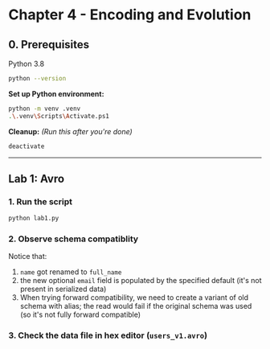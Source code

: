 # Chapter 4 - Encoding and Evolution

## 0. Prerequisites
Python 3.8
```bash
python --version
```

**Set up Python environment:**
```bash
python -m venv .venv
.\.venv\Scripts\Activate.ps1
```

**Cleanup:**
*(Run this after you're done)*
```bash
deactivate
```

---

## Lab 1: Avro

### 1. Run the script
```bash
python lab1.py
```

### 2. Observe schema compatiblity

Notice that:
1. `name` got renamed to `full_name`
2. the new optional `email` field is populated by the specified default (it's not present in serialized data)
3. When trying forward compatibility, we need to create a variant of old schema with alias; the read would fail if the original schema was used (so it's not fully forward compatible)

### 3. Check the data file in hex editor (`users_v1.avro`)
